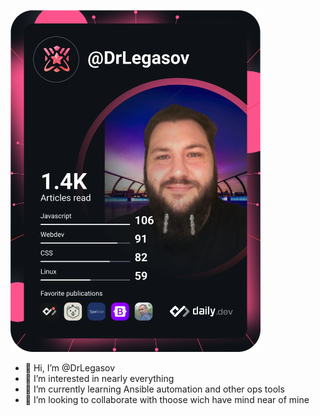 
<a href="https://app.daily.dev/DailyDevTips"><img src="https://github.com/drlegasov/drlegasov/blob/master/devcard.svg" width="400" alt="Christophe Rossi's Dev Card"/></a>



- 👋 Hi, I’m @DrLegasov
- 👀 I’m interested in nearly everything
- 🌱 I’m currently learning Ansible automation and other ops tools
- 💞️ I’m looking to collaborate with thoose wich have mind near of mine


<!---
DrLegasov/DrLegasov is a ✨ special ✨ repository because its `README.md` (this file) appears on your GitHub profile.
You can click the Preview link to take a look at your changes.
--->
